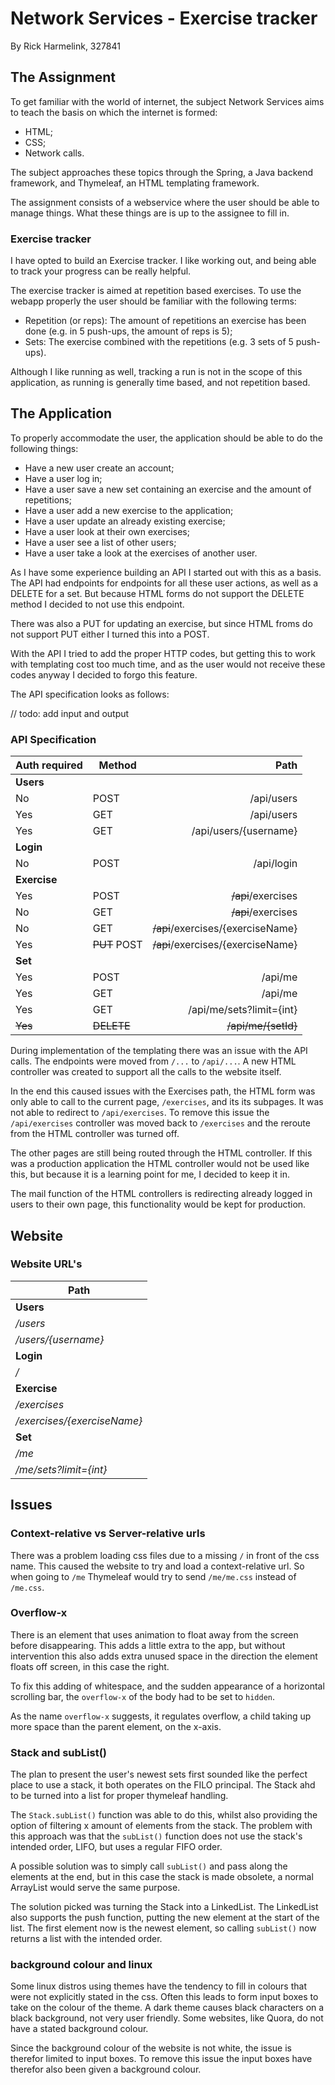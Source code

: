 # Network Services - Exercise tracker
By Rick Harmelink,
327841

## The Assignment
To get familiar with the world of internet, the subject Network Services aims to teach the basis on which the internet is formed:
* HTML;
* CSS;
* Network calls.

The subject approaches these topics through the Spring, a Java backend framework, and Thymeleaf, an HTML templating framework.

The assignment consists of a webservice where the user should be able to manage things.
What these things are is up to the assignee to fill in.

### Exercise tracker
I have opted to build an Exercise tracker. I like working out, and being able to track your progress can be really helpful.

The exercise tracker is aimed at repetition based exercises.
To use the webapp properly the user should be familiar with the following terms:
* Repetition (or reps): The amount of repetitions an exercise has been done (e.g. in 5 push-ups, the amount of reps is 5);
* Sets: The exercise combined with the repetitions (e.g. 3 sets of 5 push-ups).

Although I like running as well, tracking a run is not in the scope of this application, as running is generally time based, and not repetition based.

## The Application
To properly accommodate the user, the application should be able to do the following things:
* Have a new user create an account;
* Have a user log in;
* Have a user save a new set containing an exercise and the amount of repetitions;
* Have a user add a new exercise to the application;
* Have a user update an already existing exercise;
* Have a user look at their own exercises;
* Have a user see a list of other users;
* Have a user take a look at the exercises of another user.

As I have some experience building an API I started out with this as a basis.
The API had endpoints for endpoints for all these user actions, as well as a DELETE for a set.
But because HTML forms do not support the DELETE method I decided to not use this endpoint.

There was also a PUT for updating an exercise, but since HTML froms do not support PUT either I turned this into a POST.

With the API I tried to add the proper HTTP codes, but getting this to work with templating cost too much time, and as the user would not receive these codes anyway I decided to forgo this feature.

The API specification looks as follows:

// todo: add input and output
### API Specification
| Auth required | Method | Path |
| :------------ | ------ | ---: |
| **Users** |
| No | POST | /api/users |
| Yes | GET | /api/users |
| Yes | GET | /api/users/{username} |
| **Login** |
| No | POST | /api/login |
| **Exercise** |
| Yes | POST | ~~/api~~/exercises |
| No | GET | ~~/api~~/exercises |
| No | GET | ~~/api~~/exercises/{exerciseName} |
| Yes | ~~PUT~~ POST | ~~/api~~/exercises/{exerciseName} |
| **Set** |
| Yes | POST | /api/me |
| Yes | GET | /api/me |
| Yes | GET | /api/me/sets?limit={int} |
| ~~Yes~~ | ~~DELETE~~ | ~~/api/me/{setId}~~ |

During implementation of the templating there was an issue with the API calls. The endpoints were moved from `/...` to `/api/...`.
A new HTML controller was created to support all the calls to the website itself.

In the end this caused issues with the Exercises path, the HTML form was only able to call to the current page, `/exercises`, and its its subpages.
It was not able to redirect to `/api/exercises`.
To remove this issue the `/api/exercises` controller was moved back to `/exercises` and the reroute from the HTML controller was turned off.

The other pages are still being routed through the HTML controller.
If this was a production application the HTML controller would not be used like this, but because it is a learning point for me, I decided to keep it in.

The mail function of the HTML controllers is redirecting already logged in users to their own page, this functionality would be kept for production. 

## Website
### Website URL's
| Path |
| ---- |
| **Users** |
| */users* |
| */users/{username}* |
| **Login** |
| */* |
| **Exercise** |
| */exercises* |
| */exercises/{exerciseName}* |
| **Set** |
| */me* |
| */me/sets?limit={int}* |



## Issues
### Context-relative vs Server-relative urls
There was a problem loading css files due to a missing `/` in front of the css name.
This caused the website to try and load a context-relative url.
So when going to `/me` Thymeleaf would try to send `/me/me.css` instead of `/me.css`.

### Overflow-x
There is an element that uses animation to float away from the screen before disappearing.
This adds a little extra to the app, but without intervention this also adds extra unused space in the direction the element floats off screen, in this case the right.

To fix this adding of whitespace, and the sudden appearance of a horizontal scrolling bar, the `overflow-x` of the body had to be set to `hidden`.

As the name `overflow-x` suggests, it regulates overflow, a child taking up more space than the parent element, on the x-axis.

### Stack and subList()
The plan to present the user's newest sets first sounded like the perfect place to use a stack, it both operates on the FILO principal.
The Stack ahd to be turned into a list for proper thymeleaf handling.

The `Stack.subList()` function was able to do this, whilst also providing the option of filtering x amount of elements from the stack.
The problem with this approach was that the `subList()` function does not use the stack's intended order, LIFO, but uses a regular FIFO order.

A possible solution was to simply call `subList()` and pass along the elements at the end, but in this case the stack is made obsolete, a normal ArrayList would serve the same purpose.

The solution picked was turning the Stack into a LinkedList. The LinkedList also supports the push function, putting the new element at the start of the list.
The first element now is the newest element, so calling `subList()` now returns a list with the intended order.

### background colour and linux
Some linux distros using themes have the tendency to fill in colours that were not explicitly stated in the css.
Often this leads to form input boxes to take on the colour of the theme.
A dark theme causes black characters on a black background, not very user friendly.
Some websites, like Quora, do not have a stated background colour.

Since the background colour of the website is not white, the issue is therefor limited to input boxes.
To remove this issue the input boxes have therefor also been given a background colour.